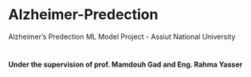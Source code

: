 # Alzheimer-Predection
Alzheimer’s Predection ML Model Project - Assiut National University
#
__Under the supervision of prof. Mamdouh Gad and Eng. Rahma Yasser__
